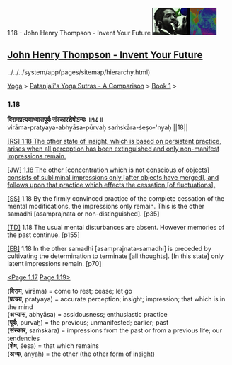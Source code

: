 1.18 - John Henry Thompson - Invent Your Future [![John Henry Thompson - Invent Your Future](../../../_/rsrc/1329567069254/config/customLogo.gif-revision=6.png)](../../../index.html)

[John Henry Thompson - Invent Your Future](../../../index.html)
---------------------------------------------------------------

../../../system/app/pages/sitemap/hierarchy.html)
    

[Yoga](../../../yoga.html)‎ > ‎[Patanjali's Yoga Sutras - A Comparison](../../patanjani.html)‎ > ‎[Book 1](../book-1.html)‎ > ‎

### 1.18

**विरामप्रत्ययाभ्यासपूर्वः संस्कारशेषोऽन्यः ॥१८॥**  
virāma-pratyaya-abhyāsa-pūrvaḥ saṁskāra-śeṣo-'nyaḥ ||18||  
  
  
[\[RS\] 1.18 The other state of insight, which is based on persistent practice, arises when all perception has been extinguished and only non-manifest impressions remain.](http://www.ashtangayoga.info/philosophy/yoga-sutra-patanjali/chapter-1/item/virama-pratyaya-abhyasa-purvah-sanskara-shesho/)  
  
[\[JW\] 1.18 The other \[concentration which is not conscious of objects\] consists of subliminal impressions only \[after objects have merged\], and follows upon that practice which effects the cessation \[of fluctuations\].](http://books.google.com/books?id=YzFImjtOxUwC&pg=PA41&ci=104%2C1095%2C712%2C55&source=bookclip)  
  
[\[SS\]](http://www.amazon.com/Yoga-Sutras-Patanjali-Commentary-Satchidananda/dp/0932040381) 1.18 By the firmly convinced practice of the complete cessation of the mental modifications, the impressions only remain. This is the other samadhi \[asamprajnata or non-distinguished\]. \[p35\]  
  
[\[TD\]](http://www.amazon.com/Heart-Yoga-Developing-Personal-Practice/dp/089281764X/ref=sr_1_5?ie=UTF8&qid=1326228195&sr=8-5) 1.18 The usual mental disturbances are absent. However memories of the past continue. \[p155\]  
  
[\[EB\]](http://www.amazon.com/Yoga-Sutras-Patanjali-Translation-Commentary/dp/0865477361/ref=sr_1_1?ie=UTF8&s=books&qid=1250508322&sr=1-1) 1.18 In the other samadhi \[asamprajnata-samadhi\] is preceded by cultivating the determination to terminate \[all thoughts\]. \[In this state\] only latent impressions remain. \[p70\]  
  
  
[<Page 1.17](117.html) [Page 1.19>](119.html)  
  
  
  

(**विराम**, virāma) = come to rest; cease; let go  
(**प्रत्यय**, pratyaya) = accurate perception; insight; impression; that which is in the mind  
(**अभ्यास**, abhyāsa) = assidousness; enthusiastic practice  
(**पूर्वः**, pūrvaḥ) = the previous; unmanifested; earlier; past  
(**संस्कार**, saṁskāra) = impressions from the past or from a previous life; our tendencies  
(**शेष**, śeṣa) = that which remains  
(**अन्यः**, anyaḥ) = the other (the other form of insight)

